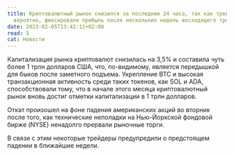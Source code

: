 ```yaml
---
title: Криптовалютный рынок снизился за последние 24 часа, так как трейдеры,
  вероятно, фиксировали прибыль после нескольких недель восходящего тренда.
date: 2023-02-05T13:42:11+02:00
read: 5
cat: Новости
---
```

<!--StartFragment-->

Капитализация рынка криптовалют снизилась на 3,5% и составила чуть более 1 трлн долларов США, что, по-видимому, является передышкой для быков после заметного подъема. Укрепление BTC и высокая транзакционная активность среди таких токенов, как SOL и ADA, способствовали тому, что в начале этого месяца криптовалютный рынок вновь достиг отметки капитализации в 1 трлн долларов.

Откат произошел на фоне падения американских акций во вторник после того, как технические неполадки на Нью-Йоркской фондовой бирже (NYSE) ненадолго прервали рыночные торги.

В связи с этим некоторые трейдеры предупредили о предстоящем падении в ближайшие недели.

<!--EndFragment-->